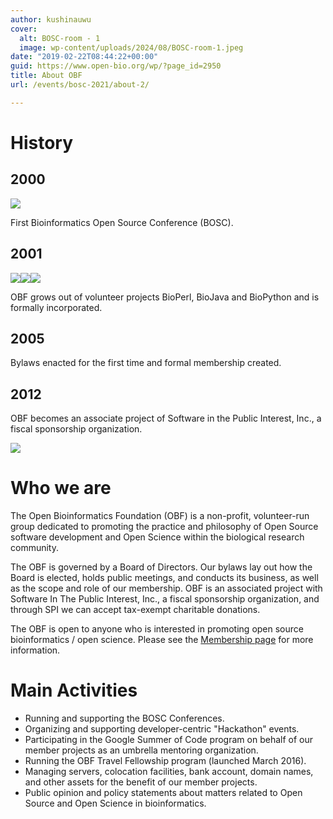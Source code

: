 ```yaml
---
author: kushinauwu
cover:
  alt: BOSC-room - 1
  image: wp-content/uploads/2024/08/BOSC-room-1.jpeg
date: "2019-02-22T08:44:22+00:00"
guid: https://www.open-bio.org/wp/?page_id=2950
title: About OBF
url: /events/bosc-2021/about-2/

---
```

# History

## 2000

![](wp/wp-content/uploads/2019/02/pear-transparent.png)

First Bioinformatics Open Source Conference (BOSC).

## 2001

![](wp/wp-content/uploads/2019/02/bioperl.jpg)![](wp/wp-content/uploads/2019/02/biojava-1.jpg)![](wp/wp-content/uploads/2019/02/biopython.png)

OBF grows out of volunteer projects BioPerl, BioJava and BioPython and is formally incorporated.

## 2005

Bylaws enacted for the first time and formal membership created.

## 2012

OBF becomes an associate project of Software in the Public Interest, Inc., a fiscal sponsorship organization.

![](wp/wp-content/uploads/2019/02/attendees_stairs-1024x683.jpg)

# Who we are

The Open Bioinformatics Foundation (OBF) is a non-profit, volunteer-run group dedicated to promoting the practice and philosophy of Open Source software development and Open Science within the biological research community.

The OBF is governed by a Board of Directors. Our bylaws lay out how the Board is elected, holds public meetings, and conducts its business, as well as the scope and role of our membership. OBF is an associated project with Software In The Public Interest, Inc., a fiscal sponsorship organization, and through SPI we can accept tax-exempt charitable donations.

The OBF is open to anyone who is interested in promoting open source bioinformatics / open science. Please see the [Membership page](/membership/) for more information.

# Main Activities

- Running and supporting the BOSC Conferences.
- Organizing and supporting developer-centric "Hackathon" events.
- Participating in the Google Summer of Code program on behalf of our member projects as an umbrella mentoring organization.
- Running the OBF Travel Fellowship program (launched March 2016).
- Managing servers, colocation facilities, bank account, domain names, and other assets for the benefit of our member projects.
- Public opinion and policy statements about matters related to Open Source and Open Science in bioinformatics.
